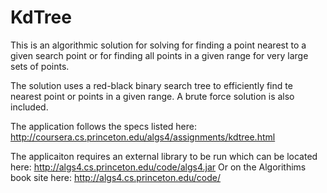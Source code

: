 # KdTree

This is an algorithmic solution for solving for finding a point nearest to a given search point or for finding all points in a given range for very large sets of points.

The solution uses a red-black binary search tree to efficiently find te nearest point or points in a given range. A brute force solution is also included. 

The application follows the specs listed here: http://coursera.cs.princeton.edu/algs4/assignments/kdtree.html

The applicaiton requires an external library to be run which can be located here: http://algs4.cs.princeton.edu/code/algs4.jar Or on the Algorithims book site here: http://algs4.cs.princeton.edu/code/
